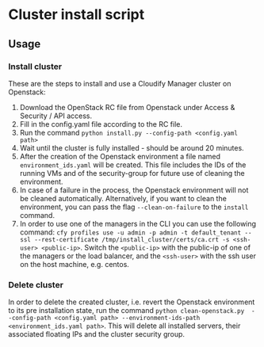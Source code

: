 # Cluster install script

## Usage

### Install cluster
These are the steps to install and use a Cloudify Manager cluster on Openstack:
1. Download the OpenStack RC file from Openstack under Access & Security / API access.
1. Fill in the config.yaml file according to the RC file. 
1. Run the command `python install.py --config-path <config.yaml path>`
1. Wait until the cluster is fully installed - should be around 20 minutes. 
1. After the creation of the Openstack environment a file named `environment_ids.yaml` will 
be created. This file includes the IDs of the running VMs and of the security-group for future use of cleaning the environment.  
1. In case of a failure in the process, the Openstack environment will not be cleaned automatically.
Alternatively, if you want to clean the environment, you can pass the flag `--clean-on-failure` to the `install` command.  
1. In order to use one of the managers in the CLI you can use the following command:
`cfy profiles use -u admin -p admin -t default_tenant --ssl --rest-certificate /tmp/install_cluster/certs/ca.crt -s <ssh-user> <public-ip>`.
Switch the `<public-ip>` with the public-ip of one of the managers or the load balancer,
and the `<ssh-user>` with the ssh user on the host machine, e.g. centos.  


### Delete cluster
In order to delete the created cluster, i.e. revert the Openstack environment to 
its pre installation state, run the command `python clean-openstack.py 
--config-path <config.yaml path> --environment-ids-path <environment_ids.yaml path>`.
This will delete all installed servers, their associated floating IPs and the cluster security group. 
